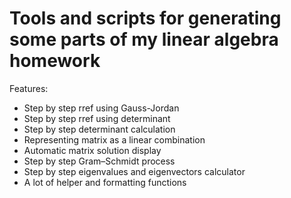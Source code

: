 # Tools and scripts for generating some parts of my linear algebra homework

Features:
* Step by step rref using Gauss-Jordan
* Step by step rref using determinant
* Step by step determinant calculation
* Representing matrix as a linear combination
* Automatic matrix solution display
* Step by step Gram–Schmidt process
* Step by step eigenvalues and eigenvectors calculator
* A lot of helper and formatting functions
